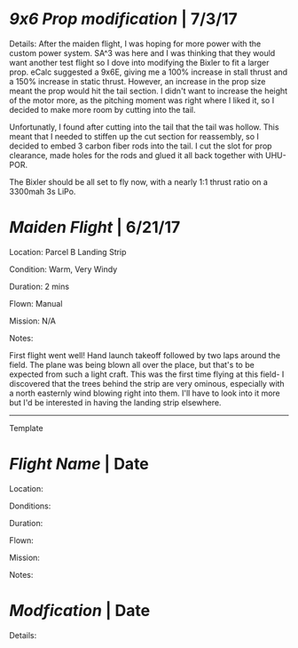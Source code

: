 *9x6 Prop modification*  | 7/3/17
======

Details:
  After the maiden flight, I was hoping for more power with the custom power system. SA^3 was here and I was thinking that they would want another test flight so I dove into modifying the Bixler to fit a larger prop. eCalc suggested a 9x6E, giving me a 100% increase in stall thrust and a 150% increase in static thrust. However, an increase in the prop size meant the prop would hit the tail section. I didn't want to increase the height of the motor more, as the pitching moment was right where I liked it, so I decided to make more room by cutting into the tail. 
  
  
  Unfortunatly, I found after cutting into the tail that the tail was hollow. This meant that I needed to stiffen up the cut section for reassembly, so I decided to embed 3 carbon fiber rods into the tail. I cut the slot for prop clearance, made holes for the rods and glued it all back together with UHU-POR.
  
  
  The Bixler should be all set to fly now, with a nearly 1:1 thrust ratio on a 3300mah 3s LiPo. 






*Maiden Flight* | 6/21/17
=====

Location: Parcel B Landing Strip

Condition: Warm, Very Windy

Duration: 2 mins

Flown: Manual

Mission: N/A

Notes:

First flight went well! Hand launch takeoff followed by two laps around the field. The plane was being blown all over the place, but that's 
to be expected from such a light craft. This was the first time flying at this field- I discovered that the trees behind the strip are 
very ominous, especially with a north easternly wind blowing right into them. I'll have to look into it more but I'd be interested in having
the landing strip elsewhere.

-------


Template


*Flight Name*  | Date
=====

Location:

Donditions:

Duration:

Flown:

Mission:

Notes: 




*Modfication*  | Date
======

Details:

